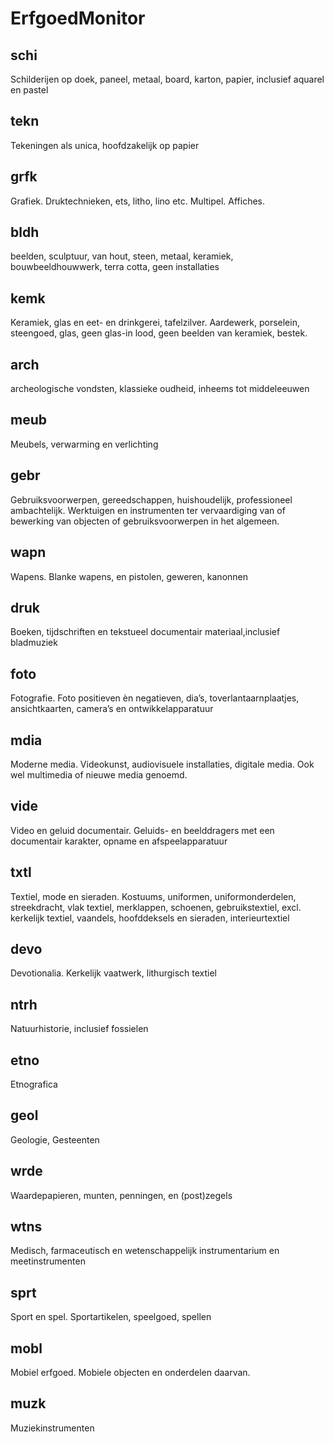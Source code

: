 # ErfgoedMonitor

## schi
Schilderijen op doek, paneel, metaal, board, karton, papier, inclusief aquarel en pastel

## tekn
Tekeningen als unica, hoofdzakelijk op papier

## grfk
Grafiek. Druktechnieken, ets, litho, lino etc. Multipel. Affiches.

## bldh
beelden, sculptuur, van hout, steen, metaal, keramiek, bouwbeeldhouwwerk, terra cotta, geen installaties

## kemk
Keramiek, glas en eet- en drinkgerei, tafelzilver. Aardewerk, porselein, steengoed, glas, geen glas-in lood, geen beelden van keramiek, bestek.

## arch
archeologische vondsten, klassieke oudheid, inheems tot middeleeuwen

## meub
Meubels, verwarming en verlichting

## gebr
Gebruiksvoorwerpen, gereedschappen, huishoudelijk, professioneel ambachtelijk.
Werktuigen en instrumenten ter vervaardiging van of bewerking van objecten of gebruiksvoorwerpen in het algemeen.

## wapn
Wapens. Blanke wapens, en pistolen, geweren, kanonnen

## druk
Boeken, tijdschriften en tekstueel documentair materiaal,inclusief bladmuziek

## foto
Fotografie. Foto positieven èn negatieven, dia’s, toverlantaarnplaatjes, ansichtkaarten, camera’s en ontwikkelapparatuur

## mdia
Moderne media. Videokunst, audiovisuele installaties, digitale media. Ook wel multimedia of nieuwe media genoemd.

## vide
Video en geluid documentair. Geluids- en beelddragers met een documentair karakter, opname en afspeelapparatuur

## txtl
Textiel, mode en sieraden. Kostuums, uniformen, uniformonderdelen, streekdracht, vlak textiel, merklappen, 
schoenen, gebruikstextiel, excl. kerkelijk textiel, vaandels, hoofddeksels en sieraden, interieurtextiel

## devo
Devotionalia. Kerkelijk vaatwerk, lithurgisch textiel

## ntrh
Natuurhistorie, inclusief fossielen

## etno
Etnografica

## geol
Geologie, Gesteenten

## wrde
Waardepapieren, munten, penningen, en (post)zegels

## wtns
Medisch, farmaceutisch en wetenschappelijk instrumentarium en meetinstrumenten

## sprt
Sport en spel. Sportartikelen, speelgoed, spellen

## mobl
Mobiel erfgoed. Mobiele objecten en onderdelen daarvan.

## muzk
Muziekinstrumenten

